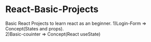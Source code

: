 # React-Basic-Projects
Basic React Projects to learn react as an beginner.
1)Login-Form => Concept(States and props).<br>
2)Basic-couinter => Concept(React useState)
